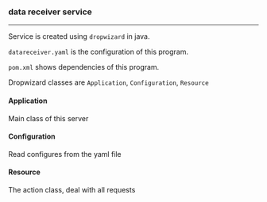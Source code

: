 ### data receiver service
-----
Service is created using `dropwizard` in java.

`datareceiver.yaml` is the configuration of this program.

`pom.xml` shows dependencies of this program.

Dropwizard classes are `Application`, `Configuration`, `Resource`

#### Application
Main class of this server

#### Configuration
Read configures from the yaml file

#### Resource
The action class, deal with all requests
